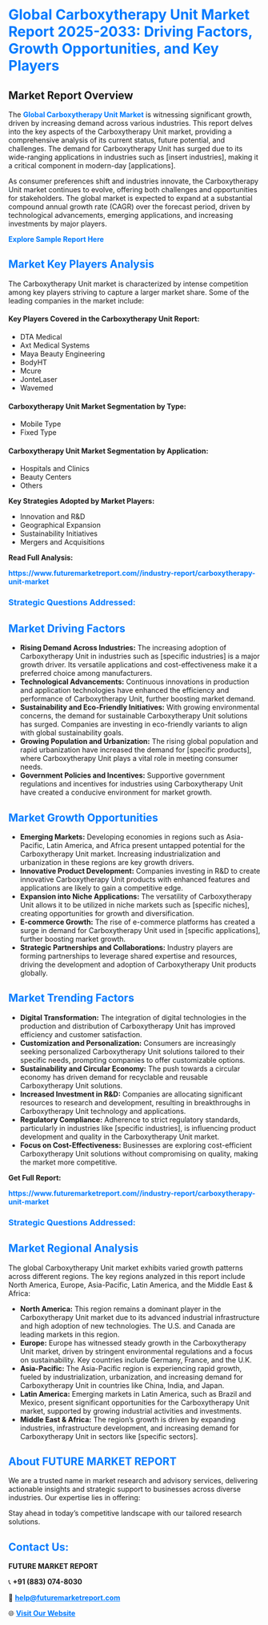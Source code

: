 <h1 style="color: #007BFF;">Global Carboxytherapy Unit Market Report 2025-2033: Driving Factors, Growth Opportunities, and Key Players</h1>

<section id="overview">
<h2>Market Report Overview</h2>
<p>The <a href="https://www.futuremarketreport.com//industry-report/carboxytherapy-unit-market" style="color: #007BFF; text-decoration: none;"><strong>Global Carboxytherapy Unit Market</strong></a> is witnessing significant growth, driven by increasing demand across various industries. This report delves into the key aspects of the Carboxytherapy Unit market, providing a comprehensive analysis of its current status, future potential, and challenges. The demand for Carboxytherapy Unit has surged due to its wide-ranging applications in industries such as [insert industries], making it a critical component in modern-day [applications].</p>
<p>As consumer preferences shift and industries innovate, the Carboxytherapy Unit market continues to evolve, offering both challenges and opportunities for stakeholders. The global market is expected to expand at a substantial compound annual growth rate (CAGR) over the forecast period, driven by technological advancements, emerging applications, and increasing investments by major players.</p>
</section>

<section id="overview">
<p><a href="https://www.futuremarketreport.com//request-sample/reportId=64467" style="color: #007BFF; text-decoration: none;"><strong>Explore Sample Report Here</strong></a></p>
</section>

<section id="key-players">
<h2 style="color: #007BFF;">Market Key Players Analysis</h2>
<p>The Carboxytherapy Unit market is characterized by intense competition among key players striving to capture a larger market share. Some of the leading companies in the market include:</p>
<h4>Key Players Covered in the Carboxytherapy Unit Report:</h4>
<ul><li>DTA Medical</li><li>Axt Medical Systems</li><li>Maya Beauty Engineering</li><li>BodyHT</li><li>Mcure</li><li>JonteLaser</li><li>Wavemed</li></ul>
<h4>Carboxytherapy Unit Market Segmentation by Type:</h4>
<ul><li>Mobile Type</li><li>Fixed Type</li></ul>

<h4>Carboxytherapy Unit Market Segmentation by Application:</h4>
<ul><li>Hospitals and Clinics</li><li>Beauty Centers</li><li>Others</li></ul>
<p><strong>Key Strategies Adopted by Market Players:</strong></p>
<ul>
<li>Innovation and R&D</li>
<li>Geographical Expansion</li>
<li>Sustainability Initiatives</li>
<li>Mergers and Acquisitions</li>
</ul>
</section>

<section>
<p><strong>Read Full Analysis: </strong></p><a href="https://www.futuremarketreport.com//industry-report/carboxytherapy-unit-market" style="color: #007BFF; text-decoration: none;"><strong>https://www.futuremarketreport.com//industry-report/carboxytherapy-unit-market</strong></a>
<h3 style="color: #007BFF;">Strategic Questions Addressed:</h3>
</section>

<section id="driving-factors">
<h2 style="color: #007BFF;">Market Driving Factors</h2>
<ul>
<li><strong>Rising Demand Across Industries:</strong> The increasing adoption of Carboxytherapy Unit in industries such as [specific industries] is a major growth driver. Its versatile applications and cost-effectiveness make it a preferred choice among manufacturers.</li>
<li><strong>Technological Advancements:</strong> Continuous innovations in production and application technologies have enhanced the efficiency and performance of Carboxytherapy Unit, further boosting market demand.</li>
<li><strong>Sustainability and Eco-Friendly Initiatives:</strong> With growing environmental concerns, the demand for sustainable Carboxytherapy Unit solutions has surged. Companies are investing in eco-friendly variants to align with global sustainability goals.</li>
<li><strong>Growing Population and Urbanization:</strong> The rising global population and rapid urbanization have increased the demand for [specific products], where Carboxytherapy Unit plays a vital role in meeting consumer needs.</li>
<li><strong>Government Policies and Incentives:</strong> Supportive government regulations and incentives for industries using Carboxytherapy Unit have created a conducive environment for market growth.</li>
</ul>
</section>

<section id="growth-opportunities">
<h2 style="color: #007BFF;">Market Growth Opportunities</h2>
<ul>
<li><strong>Emerging Markets:</strong> Developing economies in regions such as Asia-Pacific, Latin America, and Africa present untapped potential for the Carboxytherapy Unit market. Increasing industrialization and urbanization in these regions are key growth drivers.</li>
<li><strong>Innovative Product Development:</strong> Companies investing in R&D to create innovative Carboxytherapy Unit products with enhanced features and applications are likely to gain a competitive edge.</li>
<li><strong>Expansion into Niche Applications:</strong> The versatility of Carboxytherapy Unit allows it to be utilized in niche markets such as [specific niches], creating opportunities for growth and diversification.</li>
<li><strong>E-commerce Growth:</strong> The rise of e-commerce platforms has created a surge in demand for Carboxytherapy Unit used in [specific applications], further boosting market growth.</li>
<li><strong>Strategic Partnerships and Collaborations:</strong> Industry players are forming partnerships to leverage shared expertise and resources, driving the development and adoption of Carboxytherapy Unit products globally.</li>
</ul>
</section>

<section id="trending-factors">
<h2 style="color: #007BFF;">Market Trending Factors</h2>
<ul>
<li><strong>Digital Transformation:</strong> The integration of digital technologies in the production and distribution of Carboxytherapy Unit has improved efficiency and customer satisfaction.</li>
<li><strong>Customization and Personalization:</strong> Consumers are increasingly seeking personalized Carboxytherapy Unit solutions tailored to their specific needs, prompting companies to offer customizable options.</li>
<li><strong>Sustainability and Circular Economy:</strong> The push towards a circular economy has driven demand for recyclable and reusable Carboxytherapy Unit solutions.</li>
<li><strong>Increased Investment in R&D:</strong> Companies are allocating significant resources to research and development, resulting in breakthroughs in Carboxytherapy Unit technology and applications.</li>
<li><strong>Regulatory Compliance:</strong> Adherence to strict regulatory standards, particularly in industries like [specific industries], is influencing product development and quality in the Carboxytherapy Unit market.</li>
<li><strong>Focus on Cost-Effectiveness:</strong> Businesses are exploring cost-efficient Carboxytherapy Unit solutions without compromising on quality, making the market more competitive.</li>
</ul>
</section>

<section>
<p><strong>Get Full Report: </strong></p><a href="https://www.futuremarketreport.com//industry-report/carboxytherapy-unit-market" style="color: #007BFF; text-decoration: none;"><strong>https://www.futuremarketreport.com//industry-report/carboxytherapy-unit-market</strong></a>
<h3 style="color: #007BFF;">Strategic Questions Addressed:</h3>
</section>


<section id="regional-analysis">
<h2 style="color: #007BFF;">Market Regional Analysis</h2>
<p>The global Carboxytherapy Unit market exhibits varied growth patterns across different regions. The key regions analyzed in this report include North America, Europe, Asia-Pacific, Latin America, and the Middle East & Africa:</p>
<ul>
<li><strong>North America:</strong> This region remains a dominant player in the Carboxytherapy Unit market due to its advanced industrial infrastructure and high adoption of new technologies. The U.S. and Canada are leading markets in this region.</li>
<li><strong>Europe:</strong> Europe has witnessed steady growth in the Carboxytherapy Unit market, driven by stringent environmental regulations and a focus on sustainability. Key countries include Germany, France, and the U.K.</li>
<li><strong>Asia-Pacific:</strong> The Asia-Pacific region is experiencing rapid growth, fueled by industrialization, urbanization, and increasing demand for Carboxytherapy Unit in countries like China, India, and Japan.</li>
<li><strong>Latin America:</strong> Emerging markets in Latin America, such as Brazil and Mexico, present significant opportunities for the Carboxytherapy Unit market, supported by growing industrial activities and investments.</li>
<li><strong>Middle East & Africa:</strong> The region’s growth is driven by expanding industries, infrastructure development, and increasing demand for Carboxytherapy Unit in sectors like [specific sectors].</li>
</ul>
</section>

<footer>
<h2 style="color: #007BFF;">About FUTURE MARKET REPORT</h2>
<p>We are a trusted name in market research and advisory services, delivering actionable insights and strategic support to businesses across diverse industries. Our expertise lies in offering:</p>

<p>Stay ahead in today’s competitive landscape with our tailored research solutions.</p>

<h2 style="color: #007BFF;">Contact Us:</h2>
<p><strong>FUTURE MARKET REPORT</strong></p>
<p>📞 <strong>+91 (883) 074-8030</strong></p>
<p>📧 <strong><a href="mailto:help@futuremarketreport.com" style="color: #007BFF;">help@futuremarketreport.com</a></strong></p>
<p>🌐 <strong><a href="https://www.futuremarketreport.com/" style="color: #007BFF;">Visit Our Website</a></strong></p>
</footer>